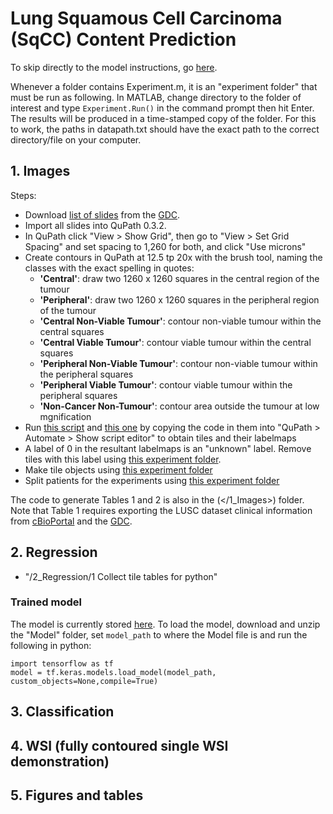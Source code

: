 # Lung Squamous Cell Carcinoma (SqCC) Content Prediction

To skip directly to the model instructions, go [here](https://github.com/SalmaDammak/LungSqCCContentPrediction#trained-model).

Whenever a folder contains Experiment.m, it is an "experiment folder" that must be run as following. In MATLAB, change directory to the folder of interest and type ```Experiment.Run()``` in the command prompt then hit Enter. The results will be produced in a time-stamped copy of the folder.
For this to work, the paths in datapath.txt should have the exact path to the correct directory/file on your computer.

## 1. Images
Steps:
- Download [list of slides](</1_Images/ListOfSlidesBySet.csv>) from the [GDC](https://portal.gdc.cancer.gov/).
- Import all slides into QuPath 0.3.2.
- In QuPath click "View > Show Grid", then go to "View > Set Grid Spacing" and set spacing to 1,260 for both, and click "Use microns"
- Create contours in QuPath at 12.5 tp 20x with the brush tool, naming the classes with the exact spelling in quotes:
	- **'Central'**: draw two 1260 x 1260 squares in the central region of the tumour
	- **'Peripheral'**: draw two 1260 x 1260 squares in the peripheral region of the tumour
	- **'Central Non-Viable Tumour'**: contour non-viable tumour within the central squares
	- **'Central Viable Tumour'**: contour viable tumour within the central squares
	- **'Peripheral Non-Viable Tumour'**: contour non-viable tumour within the peripheral squares
	- **'Peripheral Viable Tumour'**: contour viable tumour within the peripheral squares
	- **'Non-Cancer Non-Tumour'**: contour area outside the tumour at low mgnification
- Run [this script](</1_Images/0p2520_Foci.groovy>) and [this one](</1_Images/0p2520_NCNT.groovy>) by copying the code in them into "QuPath > Automate > Show script editor" to obtain tiles and their labelmaps
- A label of 0 in the resultant labelmaps is an "unknown" label. Remove tiles with this label using [this experiment folder](</1_Images/1 Remove tiles with unkown label>).
- Make tile objects using [this experiment folder](</1_Images/2 Make tile objects>)
- Split patients for the experiments using [this experiment folder](</1_Images/3 Split patients>)

The code to generate Tables 1 and 2 is also in the (</1_Images>) folder.
Note that Table 1 requires exporting the LUSC dataset clinical information from [cBioPortal](https://www.cbioportal.org/) and the [GDC](https://portal.gdc.cancer.gov/).

## 2. Regression
- "/2_Regression/1 Collect tile tables for python"

### Trained model
The model is currently stored [here](https://uwoca-my.sharepoint.com/:u:/g/personal/sdammak_uwo_ca/EaUAWC6ClFhDodxLFLlEhiEBTD-prS0cUuDmy9woDCGBnA?e=1ic20a).
To load the model, download and unzip the "Model" folder, set ```model_path``` to where the Model file is and run the following in python:
```
import tensorflow as tf
model = tf.keras.models.load_model(model_path, custom_objects=None,compile=True)
```


## 3. Classification


## 4. WSI (fully contoured single WSI demonstration)



## 5. Figures and tables